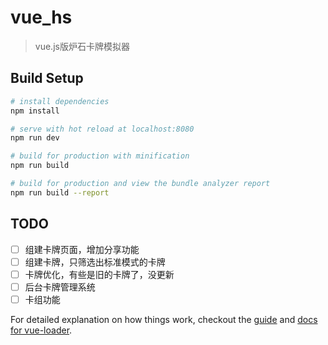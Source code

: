 # vue_hs

> vue.js版炉石卡牌模拟器

## Build Setup

``` bash
# install dependencies
npm install

# serve with hot reload at localhost:8080
npm run dev

# build for production with minification
npm run build

# build for production and view the bundle analyzer report
npm run build --report
```

## TODO
-[ ] 组建卡牌页面，增加分享功能
-[ ] 组建卡牌，只筛选出标准模式的卡牌
-[ ] 卡牌优化，有些是旧的卡牌了，没更新
-[ ] 后台卡牌管理系统
-[ ] 卡组功能
 
For detailed explanation on how things work, checkout the [guide](http://vuejs-templates.github.io/webpack/) and [docs for vue-loader](http://vuejs.github.io/vue-loader).
